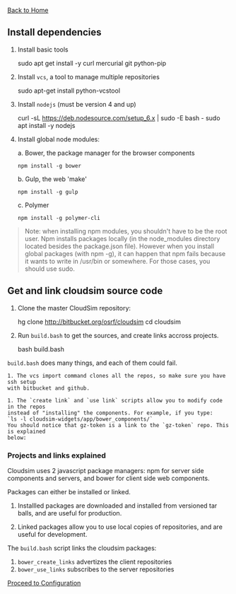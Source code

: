 [Back to Home](Home)

## Install dependencies ##

1. Install basic tools

    sudo apt get install -y curl mercurial git python-pip

1. Install `vcs`, a tool to manage multiple repositories

    sudo apt-get install python-vcstool

1. Install `nodejs` (must be version 4 and up)

    curl -sL https://deb.nodesource.com/setup_6.x | sudo -E bash -
    sudo apt install -y nodejs

1. Install global node modules:

    a. Bower, the package manager for the browser components

       npm install -g bower

    b. Gulp, the web 'make'

       npm install -g gulp

    c. Polymer

       npm install -g polymer-cli

> Note: when installing npm modules, you shouldn't have to be the root user.
> Npm installs packages locally (in the node_modules directory located besides
> the package.json file). However when you install global packages (with npm -g),
> it can happen that npm fails because it wants to write in /usr/bin or somewhere.
> For those cases, you should use sudo.


## Get and link cloudsim source code ##

1. Clone the master CloudSim repository:

    hg clone http://bitbucket.org/osrf/cloudsim
    cd cloudsim

1. Run `build.bash` to get the sources, and create links accross projects.

    bash build.bash

`build.bash` does many things, and each of them could fail.

    1. The vcs import command clones all the repos, so make sure you have ssh setup
    with bitbucket and github.

    1. The `create link` and `use link` scripts allow you to modify code in the repos
    instead of "installing" the components. For example, if you type:
    `ls -l cloudsim-widgets/app/bower_components/`
    You should notice that gz-token is a link to the `gz-token` repo. This is explained
    below:

### Projects and links explained ###

Cloudsim uses 2 javascript package managers: npm for server side components and
servers, and bower for client side web components.

Packages can either be installed or linked.

1. Installled packages are downloaded and installed from versioned tar balls,
and are useful for production.

1. Linked packages allow you to use local copies of repositories, and are
useful for development.

The `build.bash` script links the cloudsim packages:

1. `bower_create_links` advertizes the client repositories
1. `bower_use_links` subscribes to the server repositories

[Proceed to Configuration](Configuration)
